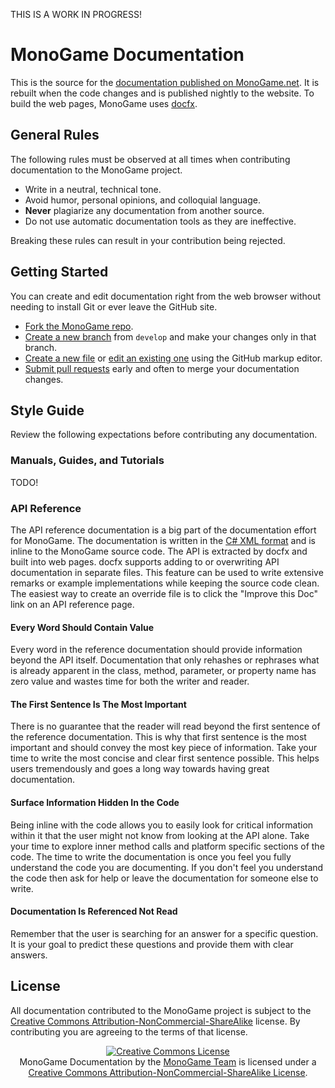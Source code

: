 THIS IS A WORK IN PROGRESS!

# MonoGame Documentation
This is the source for the [documentation published on MonoGame.net](http://www.monogame.net/documentation/).
It is rebuilt when the code changes and is published nightly to the website.
To build the web pages, MonoGame uses [docfx](http://dotnet.github.io/docfx/).

## General Rules
The following rules must be observed at all times when contributing documentation to the MonoGame project.

 - Write in a neutral, technical tone.
 - Avoid humor, personal opinions, and colloquial language.
 - **Never** plagiarize any documentation from another source.
 - Do not use automatic documentation tools as they are ineffective. 

Breaking these rules can result in your contribution being rejected.

## Getting Started
You can create and edit documentation right from the web browser without needing to install Git or ever leave the GitHub site.

 - [Fork the MonoGame repo](https://help.github.com/articles/fork-a-repo/).
 - [Create a new branch](https://help.github.com/articles/creating-and-deleting-branches-within-your-repository/) from `develop` and make your changes only in that branch.
 - [Create a new file](https://help.github.com/articles/creating-new-files/) or [edit an existing one](https://help.github.com/articles/editing-files-in-your-repository/) using the GitHub markup editor.
 - [Submit pull requests](https://help.github.com/articles/creating-a-pull-request/) early and often to merge your documentation changes.

## Style Guide
Review the following expectations before contributing any documentation.

### Manuals, Guides, and Tutorials
TODO!

### API Reference 
The API reference documentation is a big part of the documentation effort for MonoGame.
The documentation is written in the [C# XML format](https://docs.microsoft.com/en-us/dotnet/csharp/programming-guide/xmldoc/xml-documentation-comments) and is inline to the MonoGame source code.
The API is extracted by docfx and built into web pages.
docfx supports adding to or overwriting API documentation in separate files.
This feature can be used to write extensive remarks or example implementations while keeping the source code clean.
The easiest way to create an override file is to click the "Improve this Doc" link on an API reference page.


#### Every Word Should Contain Value
Every word in the reference documentation should provide information beyond the API itself.  Documentation that only rehashes or rephrases what is already apparent in the class, method, parameter, or property name has zero value and wastes time for both the writer and reader.

#### The First Sentence Is The Most Important
There is no guarantee that the reader will read beyond the first sentence of the reference documentation.  This is why that first sentence is the most important and should convey the most key piece of information.  Take your time to write the most concise and clear first sentence possible.  This helps users tremendously and goes a long way towards having great documentation.

#### Surface Information Hidden In the Code
Being inline with the code allows you to easily look for critical information within it that the user might not know from looking at the API alone.
Take your time to explore inner method calls and platform specific sections of the code.
The time to write the documentation is once you feel you fully understand the code you are documenting.
If you don't feel you understand the code then ask for help or leave the documentation for someone else to write.

#### Documentation Is Referenced Not Read
Remember that the user is searching for an answer for a specific question.
It is your goal to predict these questions and provide them with clear answers.


## License
All documentation contributed to the MonoGame project is subject to the [Creative Commons Attribution-NonCommercial-ShareAlike](http://creativecommons.org/licenses/by-nc-sa/4.0/) license.  By contributing you are agreeing to the terms of that license.

<p align="center"><a rel="license" href="http://creativecommons.org/licenses/by-nc-sa/4.0/"><img alt="Creative Commons License" style="border-width:0" src="http://i.creativecommons.org/l/by-nc-sa/4.0/88x31.png" /></a><br /><span xmlns:dct="http://purl.org/dc/terms/" href="http://purl.org/dc/dcmitype/Text" property="dct:title" rel="dct:type">MonoGame Documentation</span> by the <a xmlns:cc="http://creativecommons.org/ns#" href="http://www.monogame.net" property="cc:attributionName" rel="cc:attributionURL">MonoGame Team</a> is licensed under a <a rel="license" href="http://creativecommons.org/licenses/by-nc-sa/4.0/">Creative Commons Attribution-NonCommercial-ShareAlike License</a>.</p>
